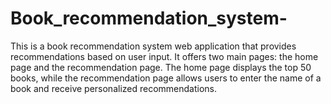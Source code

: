 # Book_recommendation_system-
This is a book recommendation system web application that provides recommendations based on user input. It offers two main pages: the home page and the recommendation page. The home page displays the top 50 books, while the recommendation page allows users to enter the name of a book and receive personalized recommendations.
